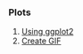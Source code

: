 ### Plots
1. [Using ggplot2](https://www.r-bloggers.com/how-to-make-a-global-map-in-r-step-by-step/)
2. [Create GIF](https://stackoverflow.com/questions/49319917/creating-animation-gif-in-r-using-png-files)
